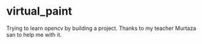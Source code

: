 # virtual_paint
Trying to learn opencv by building a project. Thanks to my teacher Murtaza san to help me with it. 
